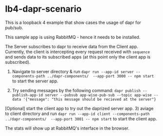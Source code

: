 # lb4-dapr-scenario

This is a loopback 4 example that show cases the usage of dapr for pub/sub.

This sample app is using RabbitMQ - hence it needs to be installed.

The Server subscribes to dapr to receive data from the Client app. Currently, the client is intercepting every request received with `sequence` and sends data to its subscribed apps (at this point only the client app is subscribed).

1) Navigate to server directory & run `dapr run --app-id server --components-path ../dapr-components/  --app-port 3000 -- npm start` to start the server app.

2) Try sending messages by the following command:
`dapr publish --publish-app-id server --pubsub app-wise-pub-sub --topic app-wise --data '{"message": "this message should be recieved at the server"}`

[Optional] start the client app to try out the daprized server app.
3) aviage to client directory and run `dapr run --app-id client --components-path ../dapr-components/  --app-port 3001 -- npm start` to start the client app.


The stats will show up at RabbitMQ's interface in the browser.